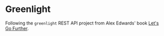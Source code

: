 # Greenlight

Following the `greenlight` REST API project from Alex Edwards' book
[Let's Go Further].

<!-- References -->
[Let's Go Further]: https://lets-go-further.alexedwards.net
